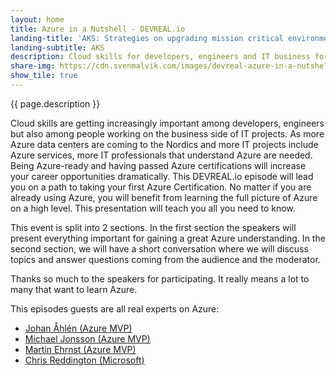 ```yaml
---
layout: home
title: Azure in a Nutshell - DEVREAL.io
landing-title: 'AKS: Strategies on upgrading mission critical environments'
landing-subtitle: AKS
description: Cloud skills for developers, engineers and IT business for increased career opportunities - together with Microsoft and Azure MVPs.
share-img: https://cdn.svenmalvik.com/images/devreal-azure-in-a-nutshell.jpg
show_tile: true
---
```


{{ page.description }}

Cloud skills are getting increasingly important among developers, engineers but also among people working on the business side of IT projects. As more Azure data centers are coming to the Nordics and more IT projects include Azure services, more IT professionals that understand Azure are needed. Being Azure-ready and having passed Azure certifications will increase your career opportunities dramatically. This DEVREAL.io episode will lead you on a path to taking your first Azure Certification. No matter if you are already using Azure, you will benefit from learning the full picture of Azure on a high level. This presentation will teach you all you need to know.

This event is split into 2 sections. In the first section the speakers will present everything important for gaining a great Azure understanding. In the second section, we will have a short conversation where we will discuss topics and answer questions coming from the audience and the moderator.

Thanks so much to the speakers for participating. It really means a lot to many that want to learn Azure.

This episodes guests are all real experts on Azure:

- [Johan Åhlén (Azure MVP)](https://www.linkedin.com/in/jahlen/)
- [Michael Jonsson (Azure MVP)](https://www.linkedin.com/in/michael-jonsson/)
- [Martin Ehrnst (Azure MVP)](https://www.linkedin.com/in/martinehrnst/)
- [Chris Reddington (Microsoft)](https://www.linkedin.com/in/chrisreddington/)
